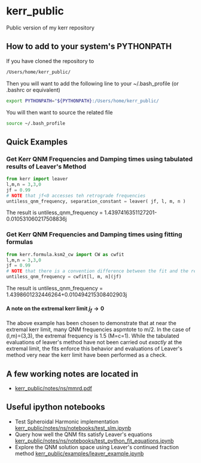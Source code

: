 # kerr_public
Public version of my kerr repository

## How to add to your system's PYTHONPATH
If you have cloned the repository to
```bash
/Users/home/kerr_public/
```

Then you will want to add the following line to your ~/.bash_profile (or .bashrc or equivalent)
```bash
export PYTHONPATH="${PYTHONPATH}:/Users/home/kerr_public/
```

You will then want to source the related file
```bash
source ~/.bash_profile
```

## Quick Examples
### Get Kerr QNM Frequencies and Damping times using tabulated results of Leaver's Method
```python
from kerr import leaver
l,m,n = 3,3,0
jf = 0.99
# NOTE that jf<0 accesses teh retrograde frequencies 
untiless_qnm_frequency, separation_constant = leaver( jf, l, m, n )
```

 The result is untiless_qnm_frequency = 1.4397416351127201-0.010531060217508836j

### Get Kerr QNM Frequencies and Damping times using fitting formulas
```python
from kerr.formula.ksm2_cw import CW as cwfit
l,m,n = 3,3,0
jf = 0.99
# NOTE that there is a convention difference between the fit and the results of kerr.leaver
untiless_qnm_frequency = cwfit[l, m, n](jf)
```

 The result is untiless_qnm_frequency = 1.4398601232446264+0.010494215308402903j
 
#### A note on the extremal kerr limit $j_f \rightarrow 0$
The above example has been chosen to demonstrate that at near the extremal kerr limit, many QNM frequencies aspmtote to m/2. In the case of (l,m)=(3,3), the extremal frequency is 1.5 (M=c=1). While the tabulated evaluations of leaver's method have not been carried out *exactly* at the extremal limit, the fits enforce this behavior and evaluations of Leaver's method very near the kerr limit have been performed as a check.

## A few working notes are located in
 * [kerr_public/notes/ns/mmrd.pdf](https://github.com/llondon6/kerr_public/blob/master/notes/ns/mmrd.pdf)
 
## Useful ipython notebooks
* Test Spheroidal Harmonic implementation
 [kerr_public/notes/ns/notebooks/test_slm.ipynb](https://github.com/llondon6/kerr_public/blob/master/notes/ns/notebooks/test_slm.ipynb)
* Query how well the QNM fits satisfy Leaver's equations
 [kerr_public/notes/ns/notebooks/test_python_fit_equations.ipynb](https://github.com/llondon6/kerr_public/blob/master/notes/ns/notebooks/test_python_fit_equations.ipynb)
* Explore the QNM solution space using Leaver's continued fraction method
 [kerr_public/examples/leaver_example.ipynb](https://github.com/llondon6/kerr_public/blob/master/examples/leaver_example.ipynb)
